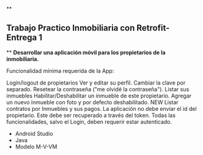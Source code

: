 
**

## Trabajo Practico Inmobiliaria con Retrofit- Entrega 1

**
**Desarrollar una aplicación móvil para los propietarios de la inmobiliaria.**


Funcionalidad mínima requerida de la App:

Login/logout de propietarios
Ver y editar su perfil. Cambiar la clave por separado.
Resetear la contraseña ("me olvidé la contraseña").
Listar sus inmuebles
Habilitar/Deshabilitar un inmueble de este propietario.
Agregar un nuevo inmueble con foto y por defecto deshabilitado. NEW
Listar contratos por Inmuebles y sus pagos.
La aplicación no debe enviar el id del propietario. Este debe ser recuperado a través del token.
Todas las funcionalidades, salvo el Login, deben requerir estar autenticado.

 - Android Studio
 - Java 
 - Modelo M-V-VM
